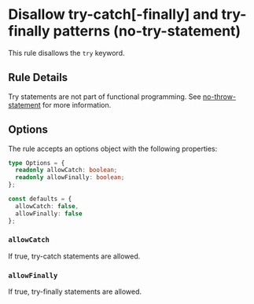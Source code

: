 # Disallow try-catch[-finally] and try-finally patterns (no-try-statement)

This rule disallows the `try` keyword.

## Rule Details

Try statements are not part of functional programming. See [no-throw-statement](./no-throw-statement.md) for more information.

## Options

The rule accepts an options object with the following properties:

```ts
type Options = {
  readonly allowCatch: boolean;
  readonly allowFinally: boolean;
};

const defaults = {
  allowCatch: false,
  allowFinally: false
};
```

### `allowCatch`

If true, try-catch statements are allowed.

### `allowFinally`

If true, try-finally statements are allowed.
